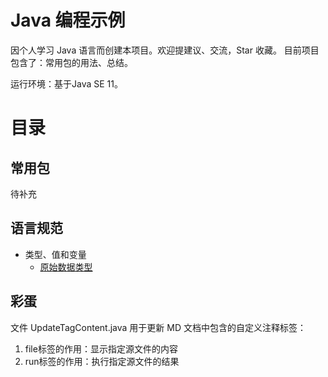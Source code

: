# Java 编程示例

因个人学习 Java 语言而创建本项目。欢迎提建议、交流，Star 收藏。
目前项目包含了：常用包的用法、总结。

运行环境：基于Java SE 11。

# 目录

## 常用包

待补充

## 语言规范

* 类型、值和变量
  * [原始数据类型](docs/primitive_type.md)

## 彩蛋

文件 UpdateTagContent.java 用于更新 MD 文档中包含的自定义注释标签：
1. file标签的作用：显示指定源文件的内容
2. run标签的作用：执行指定源文件的结果